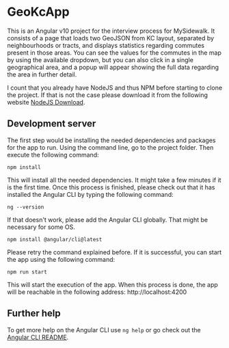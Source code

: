 # GeoKcApp

This is an Angular v10 project for the interview process for MySidewalk. It consists of a page that loads two GeoJSON from KC layout, separated by neighbourhoods or tracts, and displays statistics regarding commutes present in those areas. You can see the values for the commutes in the map by using the available dropdown, but you can also click in a single geographical area, and a popup will appear showing the full data regarding the area in further detail.

I count that you already have NodeJS and thus NPM before starting to clone the project. If that is not the case please download it from the following website [NodeJS Download](https://nodejs.org/es/download/).

## Development server

The first step would be installing the needed dependencies and packages for the app to run. Using the command line, go to the project folder. Then execute the following command:

`npm install`

This will install all the needed dependencies. It might take a few minutes if it is the first time. Once this process is finished, please check out that it has installed the Angular CLI by typing the following command:

`ng --version`

If that doesn't work, please add the Angular CLI globally. That might be necessary for some OS.

`npm install @angular/cli@latest`

Please retry the command explained before. If it is successful, you can start the app using the following command:

`npm run start`

This will start the execution of the app. When this process is done, the app will be reachable in the following address: http://localhost:4200

## Further help

To get more help on the Angular CLI use `ng help` or go check out the [Angular CLI README](https://github.com/angular/angular-cli/blob/master/README.md).

